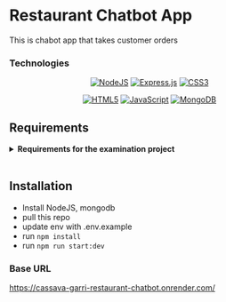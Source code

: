 # Restaurant Chatbot App
This is chabot app that takes customer orders

### Technologies

<div align="center">

  <a href="">![NodeJS](https://img.shields.io/badge/node.js-6DA55F?style=for-the-badge&logo=node.js&logoColor=white)</a>
  <a href="">![Express.js](https://img.shields.io/badge/express.js-%23404d59.svg?style=for-the-badge&logo=express&logoColor=%2361DAFB)</a>
  <a href="">![CSS3](https://img.shields.io/badge/css3-%231572B6.svg?style=for-the-badge&logo=css3&logoColor=white)</a>


</div>
<div align="center">

  
  <a href="">![HTML5](https://img.shields.io/badge/html5-%23E34F26.svg?style=for-the-badge&logo=html5&logoColor=white)</a>
  <a href="">![JavaScript](https://img.shields.io/badge/javascript-%23323330.svg?style=for-the-badge&logo=javascript&logoColor=%23F7DF1E)</a>
  <a href="">![MongoDB](https://img.shields.io/badge/MongoDB-%234ea94b.svg?style=for-the-badge&logo=mongodb&logoColor=white)</a>
  
  
</div>

<!-- AltSchool Requirements -->

## Requirements

<details>

<summary> <strong>Requirements for the examination project</strong> </summary>

- [x] ChatBot interface would be like a chat interface

- [x] No need for authentication but we should be able to store user session based on devices

- [x] When a customer lands on the chatbot page, the bot should send these options to the customer
    - [x] Select 1 to Place an order
    - [x] Select 99 to checkout order
    - [x] Select 98 to see order history
    - [x] Select 97 to see current order
    - [x] Select 0 to cancel order

- [x] When a client selects 
    - [x] Select 1 the chat-bot should return a list of items from the restaurant menu
    - [x] Select 99 the chat-bot should return order placed message
    - [x] Select 98 the chat-bot should return all placed orders
    - [x] Select 97 the chat-bot should return current order
    - [x] Select 0 the chat-bot should cancel the order

- 
- [x] Validate user inputs


---

</details>

<br>

## Installation

- Install NodeJS, mongodb
- pull this repo
- update env with .env.example
- run `npm install`
- run `npm run start:dev`


### Base URL  
https://cassava-garri-restaurant-chatbot.onrender.com/